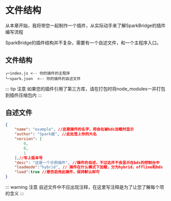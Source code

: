 # 文件结构

从本章开始，我将带您一起制作一个插件，从实际动手来了解SparkBridge的插件编写流程

SparkBridge的插件结构并不复杂，需要有一个自述文件，和一个主程序入口。

## 文件结构

``` 
┌─index.js <-- 你的插件的主程序
└─spark.json  <-- 你的插件的自述文件
```


::: tip 注意
如果您的插件引用了第三方库，请在打包时将node_modules一并打包到插件压缩包内
:::

## 自述文件

``` json
{
    "name": "example", //这是插件的名字，将会在被bds加载时显示
    "author": "Spark酱", //此处签上你的大名
    "version": [
        0,
        0,
        1
    ],//写上版本号
    "desc": "这是一个示例插件", //插件的自述，不过这并不会显示在bds的控制台中
    "loadmode":"hybrid", // 插件在什么模式下加载，分为hybrid，offline和bds
    "load":true //是否启用此插件，保持默认即可
}

```

::: warning 注意
自述文件中不应出现注释，在这里写注释是为了让您了解每个项的含义
:::
